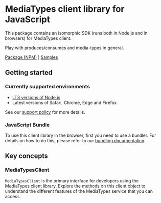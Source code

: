 # MediaTypes client library for JavaScript

This package contains an isomorphic SDK (runs both in Node.js and in browsers) for MediaTypes client.

Play with produces/consumes and media-types in general.

[Package (NPM)](https://www.npmjs.com/package/@msinternal/media-types-service) |
[Samples](https://github.com/Azure-Samples/azure-samples-js-management)

## Getting started

### Currently supported environments

- [LTS versions of Node.js](https://nodejs.org/about/releases/)
- Latest versions of Safari, Chrome, Edge and Firefox.

See our [support policy](https://github.com/Azure/azure-sdk-for-js/blob/main/SUPPORT.md) for more details.





### JavaScript Bundle
To use this client library in the browser, first you need to use a bundler. For details on how to do this, please refer to our [bundling documentation](https://aka.ms/AzureSDKBundling).

## Key concepts

### MediaTypesClient

`MediaTypesClient` is the primary interface for developers using the MediaTypes client library. Explore the methods on this client object to understand the different features of the MediaTypes service that you can access.

